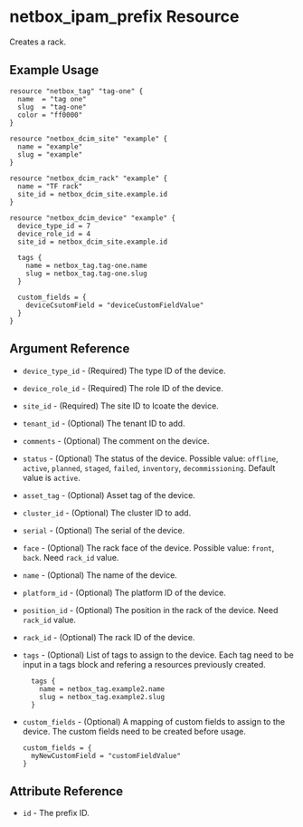 # netbox_ipam_prefix Resource

Creates a rack.

## Example Usage

```hcl
resource "netbox_tag" "tag-one" {
  name  = "tag one"
  slug  = "tag-one"
  color = "ff0000"
}

resource "netbox_dcim_site" "example" {
  name = "example"
  slug = "example"
}

resource "netbox_dcim_rack" "example" {
  name = "TF rack"
  site_id = netbox_dcim_site.example.id
}

resource "netbox_dcim_device" "example" {
  device_type_id = 7
  device_role_id = 4
  site_id = netbox_dcim_site.example.id

  tags {
    name = netbox_tag.tag-one.name
    slug = netbox_tag.tag-one.slug
  }

  custom_fields = {
    deviceCsutomField = "deviceCustomFieldValue"
  }
}
```

## Argument Reference

* `device_type_id` - (Required) The type ID of the device.

* `device_role_id` - (Required) The role ID of the device.

* `site_id` - (Required) The site ID to lcoate the device.

* `tenant_id` - (Optional) The tenant ID to add.

* `comments` - (Optional) The comment on the device.

* `status` - (Optional) The status of the device. Possible value: `offline`, `active`, `planned`, `staged`, `failed`, `inventory`, `decommissioning`. Default value is `active`.

* `asset_tag` - (Optional) Asset tag of the device.

* `cluster_id` - (Optional) The cluster ID to add.

* `serial` - (Optional) The serial of the device.

* `face` - (Optional) The rack face of the device. Possible value: `front`, `back`. Need `rack_id` value.

* `name` - (Optional) The name of the device.

* `platform_id` - (Optional) The platform ID of the device.

* `position_id` - (Optional) The position in the rack of the device. Need `rack_id` value.

* `rack_id` - (Optional) The rack ID of the device.

* `tags` - (Optional) List of tags to assign to the device. Each tag need to be input in a tags block and refering a resources previously created.
  ```
    tags {
      name = netbox_tag.example2.name
      slug = netbox_tag.example2.slug
    }
  ```

* `custom_fields` - (Optional) A mapping of custom fields to assign to the device. The custom fields need to be created before usage.
  ```
  custom_fields = {
    myNewCustomField = "customFieldValue"
  }
  ```

## Attribute Reference

* `id` - The prefix ID.
